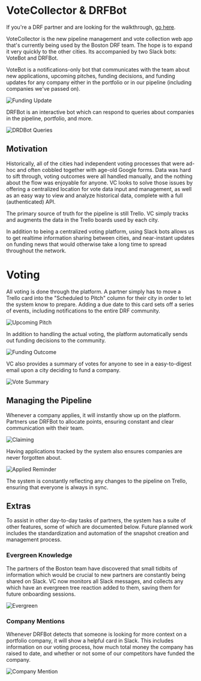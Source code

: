 # VoteCollector & DRFBot

If you're a DRF partner and are looking for the walkthrough, [go here](docs/WALKTHROUGH.md).

VoteCollector is the new pipeline management and vote collection web app that's currently being used by the Boston DRF team. The hope is to expand it very quickly to the other cities. Its accompanied by two Slack bots: VoteBot and DRFBot.

VoteBot is a notifications-only bot that communicates with the team about new applications, upcoming pitches, funding decisions, and funding updates for any company either in the portfolio or in our pipeline (including companies we've passed on).

![Funding Update](https://www.dropbox.com/s/ayijacj3uu7qcgw/Screenshot%202016-09-10%2004.00.16.png?dl=1)

DRFBot is an interactive bot which can respond to queries about companies in the pipeline, portfolio, and more.

![DRDBot Queries](https://www.dropbox.com/s/kifco4rmopma45c/Screenshot%202016-09-15%2003.36.10.png?dl=1)

## Motivation

Historically, all of the cities had independent voting processes that were ad-hoc and often cobbled together with age-old Google forms. Data was hard to sift through, voting outcomes were all handled manually, and the nothing about the flow was enjoyable for anyone. VC looks to solve those issues by offering a centralized location for vote data input and management, as well as an easy way to view and analyze historical data, complete with a full (authenticated) API.

The primary source of truth for the pipeline is still Trello. VC simply tracks and augments the data in the Trello boards used by each city.

In addition to being a centralized voting platform, using Slack bots allows us to get realtime information sharing between cities, and near-instant updates on funding news that would otherwise take a long time to spread throughout the network.

# Voting

All voting is done through the platform. A partner simply has to move a Trello card into the "Scheduled to Pitch" column for their city in order to let the system know to prepare. Adding a due date to this card sets off a series of events, including notifications to the entire DRF community.

![Upcoming Pitch](https://www.dropbox.com/s/b1cc80v53ococgh/Screenshot%202016-09-15%2003.34.04.png?dl=1)

In addition to handling the actual voting, the platform automatically sends out funding decisions to the community.

![Funding Outcome](https://www.dropbox.com/s/q18rsmr6xzw1nrp/Screenshot%202016-09-10%2003.55.20.png?dl=1)

VC also provides a summary of votes for anyone to see in a easy-to-digest email upon a city deciding to fund a company.

![Vote Summary](https://www.dropbox.com/s/hxh23n6isghxq0g/Screenshot%202016-09-15%2003.45.55.png?dl=1)

## Managing the Pipeline

Whenever a company applies, it will instantly show up on the platform. Partners use DRFBot to allocate points, ensuring constant and clear communication with their team.

![Claiming](https://www.dropbox.com/s/bh8fsl12s4b5jrf/Screenshot%202016-09-10%2003.49.15.png?dl=1)

Having applications tracked by the system also ensures companies are never forgotten about.

![Applied Reminder](https://www.dropbox.com/s/l6cxreai17xn6bv/Screenshot%202016-09-10%2003.52.21.png?dl=1)

The system is constantly reflecting any changes to the pipeline on Trello, ensuring that everyone is always in sync.


## Extras

To assist in other day-to-day tasks of partners, the system has a suite of other features, some of which are documented below. Future planned work includes the standardization and automation of the snapshot creation and management process.

### Evergreen Knowledge

The partners of the Boston team have discovered that small tidbits of information which would be crucial to new partners are constantly being shared on Slack. VC now monitors all Slack messages, and collects any which have an evergreen tree reaction added to them, saving them for future onboarding sessions.

![Evergreen](https://www.dropbox.com/s/l2bkkvrfdixyr71/Screenshot%202016-09-10%2003.59.06.png?dl=1)

### Company Mentions

Whenever DRFBot detects that someone is looking for more context on a portfolio company, it will show a helpful card in Slack. This includes information on our voting process, how much total money the company has raised to date, and whether or not some of our competitors have funded the company.

![Company Mention](https://www.dropbox.com/s/y6ddemkigg7k3zz/Screenshot%202016-09-10%2004.01.37.png?dl=1)
